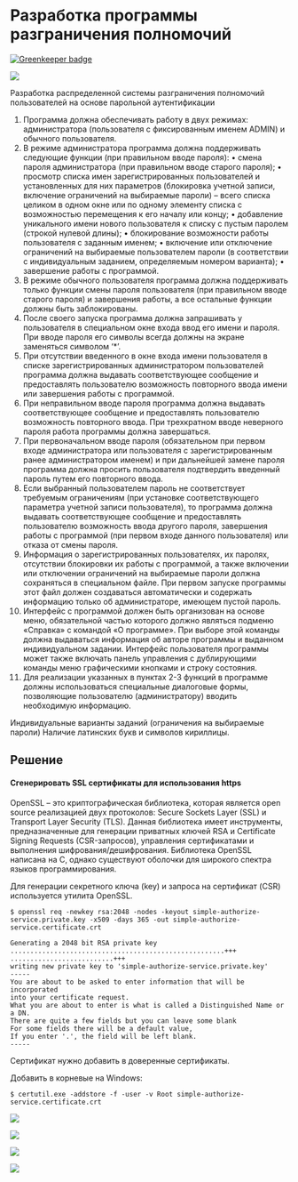 # Разработка программы  разграничения полномочий 

[![Greenkeeper badge](https://badges.greenkeeper.io/splincode/simple-authorize-service.svg)](https://greenkeeper.io/)

![](https://habrastorage.org/webt/ru/ds/z1/rudsz1ejm9bhyxigaszc51pe7uw.png)

Разработка распределенной системы  разграничения полномочий пользователей на основе парольной аутентификации

1.	Программа должна обеспечивать работу в двух режимах: администратора (пользователя с фиксированным именем ADMIN) и обычного пользователя.
2.	В режиме администратора программа должна поддерживать следующие функции (при правильном вводе пароля):
•	смена пароля администратора (при правильном вводе старого пароля);
•	просмотр списка имен зарегистрированных пользователей и установленных для них параметров (блокировка учетной записи, включение ограничений на выбираемые пароли) – всего списка целиком в одном окне или по одному элементу списка с возможностью перемещения к его началу или концу;
•	добавление уникального имени нового пользователя к списку с пустым паролем (строкой нулевой длины);
•	блокирование возможности работы пользователя с заданным именем;
•	включение или отключение ограничений на выбираемые пользователем пароли (в соответствии с индивидуальным заданием, определяемым номером варианта);
•	завершение работы с программой.
3.	В режиме обычного пользователя программа должна поддерживать только функции смены пароля пользователя (при правильном вводе старого пароля) и завершения работы, а все остальные функции должны быть заблокированы.
4.	После своего запуска программа должна запрашивать у пользователя в специальном окне входа ввод его имени и пароля. При вводе пароля его символы всегда должны на экране заменяться символом ‘*’.
5.	При отсутствии введенного в окне входа имени пользователя в списке зарегистрированных администратором пользователей программа должна выдавать соответствующее сообщение и предоставлять пользователю возможность повторного ввода имени или завершения работы с программой.
6.	При неправильном вводе пароля программа должна выдавать соответствующее сообщение и предоставлять пользователю возможность повторного ввода. При трехкратном вводе неверного пароля работа программы должна завершаться.
7.	При первоначальном вводе пароля (обязательном при первом входе администратора или пользователя с зарегистрированным ранее администратором именем) и при дальнейшей замене пароля программа должна просить пользователя подтвердить введенный пароль путем его повторного ввода.
8.	Если выбранный пользователем пароль не соответствует требуемым ограничениям (при установке соответствующего параметра учетной записи пользователя), то программа должна выдавать соответствующее сообщение и предоставлять пользователю возможность ввода другого пароля, завершения работы с программой (при первом входе данного пользователя) или отказа от смены пароля.
9.	Информация о зарегистрированных пользователях, их паролях, отсутствии блокировки их работы с программой, а также включении или отключении ограничений на выбираемые пароли должна сохраняться в специальном файле. При первом запуске программы этот файл должен создаваться автоматически и содержать информацию только об администраторе, имеющем пустой пароль.
10.	Интерфейс с программой должен быть организован на основе меню, обязательной частью которого должно являться подменю «Справка» с командой «О программе». При выборе этой команды должна выдаваться информация об авторе программы и выданном индивидуальном задании. Интерфейс пользователя программы может также включать панель управления с дублирующими команды меню графическими кнопками и строку состояния.
11.	Для реализации указанных в пунктах 2-3 функций в программе должны использоваться специальные диалоговые формы, позволяющие пользователю (администратору) вводить необходимую информацию.

Индивидуальные варианты заданий (ограничения на выбираемые  пароли)
Наличие латинских букв и символов кириллицы.

## Решение

#### Сгенерировать SSL сертификаты для использования https

OpenSSL – это криптографическая библиотека, которая является open source реализацией двух протоколов: Secure Sockets Layer (SSL) и Transport Layer Security (TLS). Данная библиотека имеет инструменты, предназначенные для генерации приватных ключей RSA и Certificate Signing Requests (CSR-запросов), управления сертификатами и выполнения шифрования/дешифрования. Библиотека OpenSSL написана на C, однако существуют оболочки для широкого спектра языков программирования.

Для генерации секретного ключа (key) и запроса на сертификат (CSR) используется утилита OpenSSL.

```
$ openssl req -newkey rsa:2048 -nodes -keyout simple-authorize-service.private.key -x509 -days 365 -out simple-authorize-service.certificate.crt

Generating a 2048 bit RSA private key
......................................................+++
..........................+++
writing new private key to 'simple-authorize-service.private.key'
-----
You are about to be asked to enter information that will be incorporated
into your certificate request.
What you are about to enter is what is called a Distinguished Name or a DN.
There are quite a few fields but you can leave some blank
For some fields there will be a default value,
If you enter '.', the field will be left blank.
-----

```

Сертификат нужно добавить в доверенные сертификаты.

Добавить в корневые на Windows:

```
$ certutil.exe -addstore -f -user -v Root simple-authorize-service.certificate.crt
```

![](https://habrastorage.org/webt/8q/jh/wx/8qjhwx0wcjx13aylqboarnpbvfe.png)

![](https://habrastorage.org/webt/yr/ll/hm/yrllhm77zlvvljis1c2zkibdrxg.png)

![](https://habrastorage.org/webt/ve/v0/la/vev0larn3x4dagfhnatrpag5sqw.png)

![](https://habrastorage.org/webt/vd/6y/t9/vd6yt95o7qx71rova8rg7y19ogi.png)
